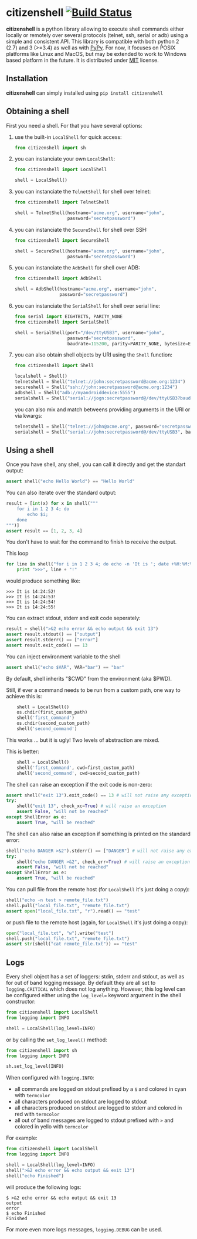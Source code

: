 # citizenshell [![Build Status](https://travis-ci.org/meuter/citizenshell.svg?branch=master)](https://travis-ci.org/meuter/citizenshell)

__citizenshell__ is a python library allowing to execute shell commands either locally or remotely over several protocols (telnet, ssh, serial or adb) using a simple and consistent API. This library is compatible with both python 2 (2.7) and 3 (>=3.4) as well as with [PyPy](https://pypy.org/). For now, it focuses on POSIX platforms like Linux and MacOS, but may be extended to work to Windows based platform in the future. It is distributed under
[MIT](https://opensource.org/licenses/MIT) license.

## Installation

__citizenshell__ can simply installed using `pip install citizenshell`

## Obtaining a shell

First you need a shell. For that you have several options:

1. use the built-in `LocalShell` for quick access:

    ```python
    from citizenshell import sh
    ```

2. you can instanciate your own `LocalShell`:

    ```python
    from citizenshell import LocalShell

    shell = LocalShell()
    ```

3. you can instanciate the `TelnetShell` for shell over telnet:

    ```python
    from citizenshell import TelnetShell

    shell = TelnetShell(hostname="acme.org", username="john",
                        password="secretpassword")
    ```

4. you can instanciate the `SecureShell` for shell over SSH:

    ```python
    from citizenshell import SecureShell

    shell = SecureShell(hostname="acme.org", username="john",
                        password="secretpassword")
    ```

5. you can instanciate the `AdbShell` for shell over ADB:

    ```python
    from citizenshell import AdbShell

    shell = AdbShell(hostname="acme.org", username="john",
                     password="secretpassword")
    ```

6. you can instanciate the `SerialShell` for shell over serial line:

    ```python
    from serial import EIGHTBITS, PARITY_NONE
    from citizenshell import SerialShell

    shell = SerialShell(port="/dev/ttyUSB3", username="john",
                        password="secretpassword",
                        baudrate=115200, parity=PARITY_NONE, bytesize=EIGHTBITS)
    ```

7. you can also obtain shell objects by URI using the `Shell` function:

    ```python
    from citizenshell import Shell

    localshell = Shell()
    telnetshell = Shell("telnet://john:secretpassword@acme.org:1234")
    secureshell = Shell("ssh://john:secretpassword@acme.org:1234")
    adbshell = Shell("adb://myandroiddevice:5555")
    serialshell = Shell("serial://jogn:secretpassword@/dev/ttyUSB3?baudrate=115200")
    ```

    you can also mix and match betweens providing arguments in the URI or via kwargs:

    ```python
    telnetshell = Shell("telnet://john@acme.org", password="secretpassword", port=1234)
    serialshell = Shell("serial://john:secretpassword@/dev/ttyUSB3", baudrate=115200)
    ```

## Using a shell

Once you have shell, any shell, you can call it directly and get the standart output:

```python
assert shell("echo Hello World") == "Hello World"
```

You can also iterate over the standard output:

```python
result = [int(x) for x in shell("""
    for i in 1 2 3 4; do
        echo $i;
    done
""")]
assert result == [1, 2, 3, 4]
```

You don't have to wait for the command to finish to receive the output.

This loop

```python
for line in shell("for i in 1 2 3 4; do echo -n 'It is '; date +%H:%M:%S; sleep 1; done", wait=False)
    print ">>>", line + "!"
```

would produce something like:

```text
>>> It is 14:24:52!
>>> It is 14:24:53!
>>> It is 14:24:54!
>>> It is 14:24:55!
```

You can extract stdout, stderr and exit code seperately:

```python
result = shell(">&2 echo error && echo output && exit 13")
assert result.stdout() == ["output"]
assert result.stderr() == ["error"]
assert result.exit_code() == 13
```

You can inject environment variable to the shell

```python
assert shell("echo $VAR", VAR="bar") == "bar"
```

By default, shell inherits "$CWD" from the environment (aka $PWD).

Still, if ever a command needs to be run from a custom path, one
way to achieve this is:

```python
    shell = LocalShell()
    os.chdir(first_custom_path)
    shell('first_command')
    os.chdir(second_custom_path)
    shell('second_command')
```

This works ... but it is ugly! Two levels of abstraction are mixed.

This is better:

```python
    shell = LocalShell()
    shell('first_command', cwd=first_custom_path)
    shell('second_command', cwd=second_custom_path)
```

The shell can raise an exception if the exit code is non-zero:

```python
assert shell("exit 13").exit_code() == 13 # will not raise any exception
try:
    shell("exit 13", check_xc=True) # will raise an exception
    assert False, "will not be reached"
except ShellError as e:
    assert True, "will be reached"
```

The shell can also raise an exception if something is printed on the standard error:

```python
shell("echo DANGER >&2").stderr() == ["DANGER"] # will not raise any exception
try:
    shell("echo DANGER >&2", check_err=True) # will raise an exception
    assert False, "will not be reached"
except ShellError as e:
    assert True, "will be reached"
```

You can pull file from the remote host (for `LocalShell` it's just doing a copy):

```python
shell("echo -n test > remote_file.txt")
shell.pull("local_file.txt", "remote_file.txt")
assert open("local_file.txt", "r").read() == "test"
```

or push file to the remote host (again, for `LocalShell` it's just doing a copy):

```python
open("local_file.txt", "w").write("test")
shell.push("local_file.txt", "remote_file.txt")
assert str(shell("cat remote_file.txt")) == "test"
```

## Logs

Every shell object has a set of loggers: stdin, stderr and stdout, as well as for out of band logging message. 
By default they are all set to `logging.CRITICAL` which does not log anything. However, this log level
can be configured either using the `log_level=` keyword argument in the shell constructor:

```python
from citizenshell import LocalShell
from logging import INFO

shell = LocalShell(log_level=INFO)
```

or by calling the `set_log_level()` method:

```python
from citizenshell import sh
from logging import INFO

sh.set_log_level(INFO)
```

When configured with `logging.INFO`:
- all commands are logged on stdout prefixed by a `$` and colored in cyan with `termcolor`
- all characters produced on stdout are logged to stdout
- all characters produced on stdout are logged to stderr and colored in red with `termcolor`
- all out of band messages are logged to stdout prefixed with `>` and colored in yello with `termcolor`

For example:

```python
from citizenshell import LocalShell
from logging import INFO

shell = LocalShell(log_level=INFO)
shell(">&2 echo error && echo output && exit 13")
shell("echo Finished")
```

will produce the following logs:

```
$ >&2 echo error && echo output && exit 13
output
error
$ echo Finished
Finished
```

For more even more logs messages, `logging.DEBUG` can be used.

